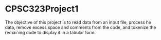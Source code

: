 # CPSC323Project1
The objective of this project is to read data from an input file, process he data, remove excess space and comments from the code, and tokenize the remaining code to display it in a tabular form.
